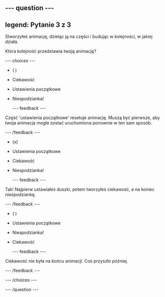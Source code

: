 --- question ---
---
legend: Pytanie 3 z 3
---

Stworzyłeś animację, dzieląc ją na części i budując w kolejności, w jakiej działa.

Która kolejność przedstawia twoją animację?

--- choices ---

- ( )
+ Ciekawość

+ Ustawienia początkowe

+ Niespodzianka!

  --- feedback ---

 Część 'ustawienia początkowe' resetuje animację. Muszą być pierwsze, aby twoja animacja mogła zostać uruchomiona ponownie w ten sam sposób.

  --- /feedback ---

- (x)
+ Ustawienia początkowe

+ Ciekawość

+ Niespodzianka!


  --- feedback ---

 Tak! Najpierw ustawiałeś duszki, potem tworzyłeś ciekawość, a na koniec niespodziankę.

  --- /feedback ---

- ( )
+ Ustawienia początkowe

+ Niespodzianka!

+ Ciekawość

  --- feedback ---

 Ciekawość nie była na końcu animacji. Coś przyszło później.

  --- /feedback ---

--- /choices ---

--- /question ---
